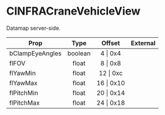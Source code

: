# CINFRACraneVehicleView
Datamap server-side.

|Prop|Type|Offset|External|
|---|:-:|:-:|--:|
|bClampEyeAngles|boolean|4 \| 0x4||
|flFOV|float|8 \| 0x8||
|flYawMin|float|12 \| 0xc||
|flYawMax|float|16 \| 0x10||
|flPitchMin|float|20 \| 0x14||
|flPitchMax|float|24 \| 0x18||
